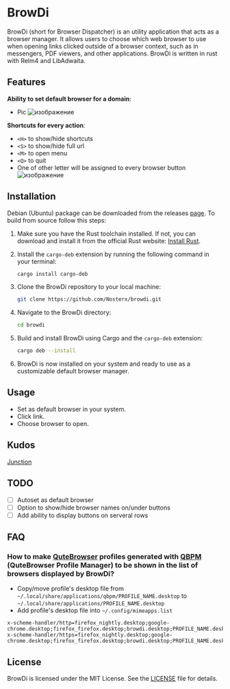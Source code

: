 # BrowDi

BrowDi (short for Browser Dispatcher) is an utility application that acts as a browser manager. It allows users to choose which web browser to use when opening links clicked outside of a browser context, such as in messengers, PDF viewers, and other applications. BrowDi is written in rust with Relm4 and LibAdwaita.

## Features
**Ability to set default browser for a domain**: 
+ Pic
![изображение](https://github.com/Nosterx/browdi/assets/4470993/c1c2cefa-2d2f-49b1-b273-4df8fdaee5dd)

**Shortcuts for every action**: 
+ `<H>` to show/hide shortcuts
+ `<S>` to show/hide full url
+ `<M>` to open menu
+ `<Q>` to quit
+ One of other letter will be assigned to every browser button
![изображение](https://github.com/Nosterx/browdi/assets/4470993/9c4eba60-15ae-4192-9710-06dc1bb23ba1)


## Installation

Debian (Ubuntu) package can be downloaded from the releases [page](https://github.com/Nosterx/browdi/releases). To build from source follow this steps:

1. Make sure you have the Rust toolchain installed. If not, you can download and install it from the official Rust website: [Install Rust](https://www.rust-lang.org/tools/install).

2. Install the `cargo-deb` extension by running the following command in your terminal:

    ```bash
    cargo install cargo-deb
    ```

3. Clone the BrowDi repository to your local machine:

    ```bash
    git clone https://github.com/Nosterx/browdi.git
    ```

4. Navigate to the BrowDi directory:

    ```bash
    cd browdi
    ```

5. Build and install BrowDi using Cargo and the `cargo-deb` extension:

    ```bash
    cargo deb --install
    ```

6. BrowDi is now installed on your system and ready to use as a customizable default browser manager.

## Usage
+ Set as default browser in your system.
+ Click link.
+ Choose browser to open.

## Kudos
[Junction](https://github.com/sonnyp/Junction)

## TODO
- [ ] Autoset as default browser
- [ ] Option to show/hide browser names on/under buttons
- [ ] Add ability to display buttons on serveral rows

## FAQ
### How to make [QuteBrowser](https://github.com/qutebrowser/qutebrowser/tree/main) profiles generated with [QBPM](https://github.com/pvsr/qbpm/) (QuteBrowser Profile Manager) to be shown in the list of browsers displayed by BrowDi?
- Copy/move profile's desktop file from `~/.local/share/applications/qbpm/PROFILE_NAME.desktop` to `~/.local/share/applications/PROFILE_NAME.desktop`
- Add profile's desktop file into `~/.config/mimeapps.list`
```
x-scheme-handler/http=firefox_nightly.desktop;google-chrome.desktop;firefox_firefox.desktop;browdi.desktop;PROFILE_NAME.desktop;
x-scheme-handler/https=firefox_nightly.desktop;google-chrome.desktop;firefox_firefox.desktop;browdi.desktop;PROFILE_NAME.desktop;
```

## License

BrowDi is licensed under the MIT License. See the [LICENSE](LICENSE) file for details.
